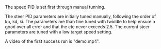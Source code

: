 The speed PID is set first through manual tunning.

The steer PID parameters are initially tuned manually, following the order of kp, kd, ki. The parameters are than fine tuned with twiddle to help ensure a good over all error and that the cte never exceeds 2.5. The current steer parameters are tuned with a low target speed setting.

A video of the first success run is "demo.mp4".

